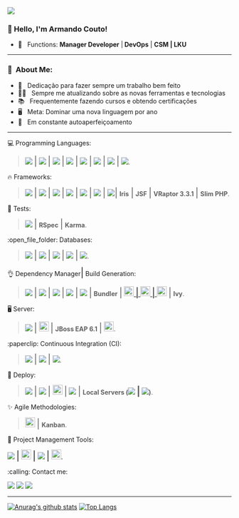 ![](https://komarev.com/ghpvc/?username=armando-couto&color=006bed)
### :wave:	 Hello, I'm <strong>Armando Couto!</strong>

 - 💼 &nbsp;  Functions: <b>Manager Developer</b> |<b> DevOps</b> | <b>CSM | </b><b>LKU</b>

<hr/>
<h3> 👨 &nbsp;About Me:</h3>
 
 - 🤵‍ &nbsp; Dedicação para fazer sempre um trabalho bem feito
 - :running_man: &nbsp; Sempre me atualizando sobre as novas ferramentas e tecnologias
 - 📚  &nbsp; Frequentemente fazendo cursos e obtendo certificações
 - 🖥️ &nbsp; Meta: Dominar uma nova linguagem por ano
 - 🚀  &nbsp; Em constante autoaperfeiçoamento
 

<hr/>







<p align="left">
  💻  Programming Languages:

  ><a href="#" alt="#"><img src="https://img.shields.io/badge/Ruby-CC342D?style=flat&labelColor=black&logo=ruby&logoColor=white"/></a> <span style="font-size: 1.5em;">|</span> <a href="#" alt="#"><img src="https://img.shields.io/badge/Go-00ADD8?style=flat&labelColor=black&logo=go&logoColor=white"/></a> <span style="font-size: 1.5em;">|</span> <a href="#" alt="#">
  <img src="https://camo.githubusercontent.com/cf1a0ef083a2372d7f66b4691d5d25bfd8c098f42871e8da90edb1f32ed187c4/68747470733a2f2f696d672e736869656c64732e696f2f62616467652f2d4a6176615363726970742d626c61636b3f7374796c653d666c61742d737175617265266c6f676f3d6a617661736372697074?style=flat&labelColor=black"/></a> <span style="font-size: 1.5em;">|</span> <a href="#" alt="#">
  <img src="https://camo.githubusercontent.com/e17e119d8c9bb34ac9710be65d35d52a7e04cc260476760305525204df5f34b0/68747470733a2f2f696d672e736869656c64732e696f2f62616467652f2d4a6176612d3030373339363f7374796c653d666c61742d737175617265266c6f676f3d6a617661?style=flat&labelColor=black"/></a> <span style="font-size: 1.5em;">|</span> <a href="#" alt="#">
  <img src="https://img.shields.io/badge/Dart-0175C2?style=flat&labelColor=black&logo=dart&logoColor=white"/></a> <span style="font-size: 1.5em;">|</span> <a href="#" alt="#">
  <img src="https://img.shields.io/badge/Kotlin-0095D5?&style=flat&labelColor=black&logo=kotlin&logoColor=white"/></a> <span style="font-size: 1.5em;">|</span> <a href="#" alt="#">
  <img src="https://camo.githubusercontent.com/8b76dad952a5f01b227f0fc83168009e115d7a0c5f9eca6ea918d6ae4e71b8ff/68747470733a2f2f696d672e736869656c64732e696f2f62616467652f2d547970655363726970742d3030374143433f7374796c653d666c61742d737175617265266c6f676f3d74797065736372697074?style=flat&labelColor=black"/></a> <span style="font-size: 1.5em;">|</span> <a href="#" alt="#">
  <img src="https://img.shields.io/badge/PHP-777BB4?style=flat&labelColor=black&logo=php&logoColor=white"/></a>.
</p>

<p align="left">
  🔥 Frameworks:
  
  > <a href="#" alt="#"><img src="https://img.shields.io/badge/Ruby_on_Rails-CC0000?style=flat&labelColor=black&logo=ruby-on-rails&logoColor=white"/></a> <span style="font-size: 1.5em;">|</span> <a href="#" alt="#"><img src="https://img.shields.io/badge/Vue.js-35495E?style=flat&labelColor=black&logo=vuedotjs&logoColor=4FC08D"/></a>  <span style="font-size: 1.5em;">|</span> <a href="#" alt="#">
  <img src="https://camo.githubusercontent.com/e69ce9578893114021fafce756e3f42896d1de997ebd999fa5305bda5ce22f4e/68747470733a2f2f696d672e736869656c64732e696f2f62616467652f2d496f6e69632d3338383046463f7374796c653d666c61742d737175617265266c6f676f3d696f6e6963266c6f676f436f6c6f723d7768697465?style=flat&labelColor=black"/></a> <span style="font-size: 1.5em;">|</span> <a href="#" alt="#">
  <img src="https://camo.githubusercontent.com/174977c27f60a8bdb18c0434360f1381ff22c92bf7402a5e8e21450d31c0305b/68747470733a2f2f696d672e736869656c64732e696f2f62616467652f2d416e67756c61722d4444303033313f7374796c653d666c61742d737175617265266c6f676f3d616e67756c6172?style=flat&labelColor=black"/></a> <span style="font-size: 1.5em;">|</span> <a href="#" alt="#"><img src="https://img.shields.io/badge/jQuery-0769AD?style=flat&labelColor=black&logo=jquery&logoColor=white"/></a> <span style="font-size: 1.5em;">|</span> <a href="#" alt="#">
  <img src="https://camo.githubusercontent.com/d8f7e93bdb728c656b784b48c9229b2224067c147978e345773f21c0ac43f324/68747470733a2f2f696d672e736869656c64732e696f2f62616467652f2d537072696e672d3644423333463f7374796c653d666c61742d737175617265266c6f676f3d737072696e67266c6f676f436f6c6f723d7768697465?style=flat&labelColor=black"/></a> <span style="font-size: 1.5em;">|</span> <a href="#" alt="#"><img src="https://img.shields.io/badge/Spring_Boot-F2F4F9?style=flat&labelColor=black&logo=spring-boot"/></a><span style="font-size: 1.5em;">|</span> <strong>Iris</strong> <span style="font-size: 1.5em;">|</span> <strong>JSF</strong> <span style="font-size: 1.5em;">|</span> <strong>VRaptor 3.3.1</strong> <span style="font-size: 1.5em;">|</span> <strong>Slim PHP</strong>.
</p>

<p align="left">
  🧪 Tests: 
  
  ><a href="#" alt="#"><img src="https://img.shields.io/badge/Junit5-25A162?style=flat&labelColor=black&logo=junit5&logoColor=white"/></a> <span style="font-size: 1.5em;">|</span>
  <strong>RSpec</strong> <span style="font-size: 1.5em;">|</span> <strong>Karma</strong>.
</p>

<p align="left">
  :open_file_folder: Databases:
  
  ><a href="#" alt="#"><img src="https://img.shields.io/badge/PostgreSQL-316192?style=flat&labelColor=black&logo=postgresql&logoColor=white"/></a> <span style="font-size: 1.5em;">|</span> <a href="#" alt="#">
  <img src="https://camo.githubusercontent.com/392fa71fd2737088b6d21ba33f3d2fb6e1ac7c61142cdbe56c1d688ecf781ab8/68747470733a2f2f696d672e736869656c64732e696f2f62616467652f2d4d6f6e676f44422d626c61636b3f7374796c653d666c61742d737175617265266c6f676f3d6d6f6e676f6462?style=flat&labelColor=black"/></a> <span style="font-size: 1.5em;">|</span> <a href="#" alt="#">
  <img src="https://camo.githubusercontent.com/e2d7cd23da0444893705e2927f3d5de4c3cb03b93fe119c637c16ab485cd378d/68747470733a2f2f696d672e736869656c64732e696f2f62616467652f2d53514c2532305365727665722d4343323932373f7374796c653d666c61742d737175617265266c6f676f3d6d6963726f736f66742d73716c2d736572766572266c6f676f436f6c6f723d7768697465?style=flat&labelColor=black"/></a> <span style="font-size: 1.5em;">|</span> <a href="#" alt="#">
  <img src="https://camo.githubusercontent.com/0b8c9a9b23895b6df5ee44e3cb68d7b8287cf5e232fa6f439f5756e2d853c494/68747470733a2f2f696d672e736869656c64732e696f2f62616467652f46697265626173652d4646434132383f7374796c653d666c61742d737175617265266c6f676f3d6669726562617365266c6f676f436f6c6f723d7768697465?style=flat&labelColor=black"/></a> <span style="font-size: 1.5em;">|</span> <a href="#" alt="#">
  <img src="https://camo.githubusercontent.com/4eade77f6242a74645c408f1cc48b4c05f3c7c8a74d0bf15c2a1e259e4d357d9/68747470733a2f2f696d672e736869656c64732e696f2f62616467652f2d4d7953514c2d3434373941313f7374796c653d666c61742d737175617265266c6f676f3d6d7973716c266c6f676f436f6c6f723d7768697465?style=flat&labelColor=black"/></a>.
</p>

<p align="left">
  👌 Dependency Manager<span style="font-size: 1.5em;">|</span> Build Generation: 
  
  > <a href="#" alt="#"><img src="https://img.shields.io/badge/npm-CB3837?style=flat&labelColor=black&logo=npm&logoColor=white"/></a> <span style="font-size: 1.5em;">|</span> <a href="#" alt="#">
  <img src="https://camo.githubusercontent.com/cc30bafe0dff6e08e6394085af4f06b8d381a94b2979f0ddc52b0deb7d068ebe/68747470733a2f2f696d672e736869656c64732e696f2f62616467652f2d4a46726f672d3431424634373f7374796c653d666c61742d737175617265266c6f676f3d6a66726f67266c6f676f436f6c6f723d7768697465?style=flat&labelColor=black"/></a> <span style="font-size: 1.5em;">|</span> <a href="#" alt="#"><img src="https://img.shields.io/badge/apache_maven-C71A36?style=flat&labelColor=black&logo=apachemaven&logoColor=white"/></a>  <span style="font-size: 1.5em;">|</span>  <a href="#" alt="#"><img src="https://img.shields.io/badge/gradle-02303A?style=flat&labelColor=black&logo=gradle&logoColor=white"/></a> <span style="font-size: 1.5em;">|</span> <a href="#" alt="#"><img src="https://img.shields.io/badge/Node.js-339933?style=flat&labelColor=black&logo=nodedotjs&logoColor=white"/></a> <span style="font-size: 1.5em;">|</span> <strong>Bundler</strong> <span style="font-size: 1.5em;">|</span> <a href="#" alt="#"><img src="https://img.shields.io/static/v1?style=for-the-badge&message=Bower&color=EF5734&logo=Bower&logoColor=FFFFFF&label=" style="height: 22px;"/> <span style="font-size: 1.5em;">|</span> <a href="#" alt="#"><img src="https://img.shields.io/static/v1?style=for-the-badge&message=Grunt&color=222222&logo=Grunt&logoColor=FAA918&label=" style="height: 22px;"/> <span style="font-size: 1.5em;">|</span> <a href="#" alt="#"><img src="https://img.shields.io/static/v1?style=for-the-badge&message=Apache+Ant&color=A81C7D&logo=Apache+Ant&logoColor=FFFFFF&label=" style="height: 22px;"/></a> <span style="font-size: 1.5em;">|</span> <strong>Ivy</strong>.
</p>

<p align="left">
  🖥️ Server:
  
  > <a href="#" alt="#"><img src="https://img.shields.io/badge/Nginx-009639?style=flat&labelColor=black&logo=nginx&logoColor=white"/></a> <span style="font-size: 1.5em;">|</span> <a href="#" alt="#"><img src="https://img.shields.io/static/v1?style=for-the-badge&message=Apache+Tomcat&color=222222&logo=Apache+Tomcat&logoColor=F8DC75&label=" style="height: 22px;"/></a> <span style="font-size: 1.5em;">|</span> <strong>JBoss EAP 6.1</strong> <span style="font-size: 1.5em;">|</span> <a href="#" alt="#"><img src="https://img.shields.io/static/v1?style=for-the-badge&message=Eclipse+Jetty&color=FC390E&logo=Eclipse+Jetty&logoColor=FFFFFF&label=" style="height: 22px;"/></a>.
</p>

<p align="left">
  :paperclip: Continuous Integration (CI):
  
  ><a href="#" alt="#"><img src="https://img.shields.io/badge/GitHub_Actions-2088FF?style=flat&labelColor=black&logo=github-actions&logoColor=white"/></a> <span style="font-size: 1.5em;">|</span> <a href="#" alt="#"><img src="https://img.shields.io/badge/Bitbucket-0747a6?style=flat&labelColor=black&logo=bitbucket&logoColor=white"/></a> <span style="font-size: 1.5em;">|</span> <a href="#" alt="#"><img src="https://img.shields.io/badge/Jenkins-D24939?style=flat&labelColor=black&logo=Jenkins&logoColor=white"/></a>.
</p>

<p align="left">
  🏬 Deploy:
  
  > <a href="#" alt="#"> <img src="https://camo.githubusercontent.com/204410115a0bb658668e7446bfc6a7eadb6a96a98d81daba65ddaaa541e95f58/68747470733a2f2f696d672e736869656c64732e696f2f62616467652f2d446f636b65722d3234393645443f7374796c653d666c61742d737175617265266c6f676f3d646f636b6572266c6f676f436f6c6f723d7768697465?style=flat&labelColor=black"/></a> <span style="font-size: 1.5em;">|</span> <a href="#" alt="#"><img src="https://img.shields.io/badge/Amazon_AWS-FF9900?style=flat&labelColor=black&logo=amazonaws&logoColor=white"/></a> <span style="font-size: 1.5em;">|</span> <a href="#" alt="#"><img src="https://img.shields.io/static/v1?style=for-the-badge&message=Portainer&color=222222&logo=Portainer&logoColor=13BEF9&label=" style="height: 22px;"/></a> <span style="font-size: 1.5em;">|</span> <a href="#" alt="#"><img src="https://img.shields.io/badge/Heroku-430098?style=flat&labelColor=black&logo=heroku&logoColor=white"/></a> <span style="font-size: 1.5em;">|</span> <strong>Local Servers (<a href="#" alt="#"><img src="https://img.shields.io/badge/Ubuntu-E95420?style=flat&labelColor=black&logo=ubuntu&logoColor=white"/></a> <span style="font-size: 1.5em;">|</span> <a href="#" alt="#"><img src="https://img.shields.io/badge/Windows-0078D6?style=flat&labelColor=black&logo=windows&logoColor=white"/></a>)</strong>.
</p>

<p align="left">
  ✨ Agile Methodologies: 
  
  ><a href="#" alt="#"><img src="https://img.shields.io/static/v1?style=for-the-badge&message=Scrum+Alliance&color=009FDA&logo=Scrum+Alliance&logoColor=FFFFFF&label=" style="height: 22px;"/></a> <span style="font-size: 1.5em;">|</span> <strong>Kanban</strong>.
</p>

<p align="left">
  🚧 Project Management Tools: 
  
  ><a href="#" alt="#">
  <img src="https://camo.githubusercontent.com/a95eb8afd7ec4675e0d4888b07848a18ca7a23421d9a8b9e9c61d4c01e984948/68747470733a2f2f696d672e736869656c64732e696f2f62616467652f2d4a4952412d3030353243433f7374796c653d666c61742d737175617265266c6f676f3d6a697261?style=flat&labelColor=black"/></a> <span style="font-size: 1.5em;">|</span> <a href="#" alt="#"><img src="https://img.shields.io/static/v1?style=for-the-badge&message=ClickUp&color=7B68EE&logo=ClickUp&logoColor=FFFFFF&label=" style="height: 22px;"/></a> <span style="font-size: 1.5em;">|</span> <a href="#" alt="#"><img src="https://img.shields.io/badge/Trello-0052CC?style=flat&labelColor=black&logo=trello&logoColor=white"/></a> <span style="font-size: 1.5em;">|</span> <a href="#" alt="#"><img src="https://img.shields.io/static/v1?style=for-the-badge&message=Redmine&color=B32024&logo=Redmine&logoColor=FFFFFF&label=" style="height: 22px;"/></a>.
</p>

<p align="left">
  :calling: Contact me:
  
  >
  <a href="https://www.linkedin.com/in/armando-couto-a841ba53/" alt="Linkedin">
  <img src="https://img.shields.io/badge/-Linkedin-0e76a8?style=flat-square&logo=Linkedin&logoColor=white&link=https://www.linkedin.com/in/armando-couto-a841ba53/" /></a>
  
<a href="https://twitter.com/ArmandoCouto" alt="Twitter">
  <img src="https://img.shields.io/badge/-Twitter-0e76a8?style=flat&logo=Twitter&logoColor=white&color=9cf&link=https://twitter.com/ArmandoCouto"/></a>

<a href="https://armandocouto.com.br/" alt="Site Personal">
  <img src="https://img.shields.io/badge/-Site_Personal-0e76a8?style=flat&logoColor=white&color=orange&link=https://armandocouto.com.br/"/></a>
</p>
</p>

<hr/>

[![Anurag's github stats](https://github-readme-stats.vercel.app/api?username=armando-couto&show_icons=true&theme=chartreuse-dark)](https://github.com/armando-couto/github-readme-stats)
[![Top Langs](https://github-readme-stats.vercel.app/api/top-langs/?username=armando-couto&show_icons=true&theme=chartreuse-dark&layout=compact)](https://github.com/anuraghazra/github-readme-stats)

